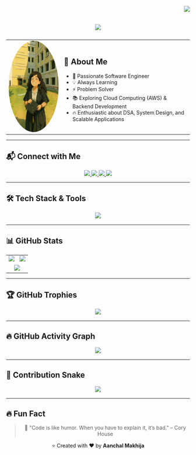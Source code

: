 <img align="right" src="https://komarev.com/ghpvc/?username=AanchalMakhija&color=blue&style=flat-square&label=Visitors"/>

<h1 align="center">
  <a href="https://git.io/typing-svg">
    <img src="https://readme-typing-svg.herokuapp.com?font=Sedan&center=true&pause=1000&random=false&width=500&lines=Hi+there+👋🏻;+I'm+Aanchal+Makhija+!!;Software+Engineer;Passionate+About+Technology+%26+Innovation"/>
  </a>
</h1>

<div align="center">
  <table>
    <tr>
      <td align="center" width="30%">
        <img src="https://raw.githubusercontent.com/AanchalMakhija/IMAGE/main/convocation.jpg?raw=true" width="250" height="250" style="border-radius: 50%;" />
      </td>
      <td align="left" width="70%">
        <h2>🚀 About Me</h2>
        <ul>
          <li>🎯 Passionate Software Engineer</li>
          <li>💡 Always Learning</li>
          <li>⚡ Problem Solver</li>
          <li>📚 Exploring Cloud Computing (AWS) & Backend Development</li>
          <li>🔥 Enthusiastic about DSA, System Design, and Scalable Applications</li>
        </ul>
      </td>
    </tr>
  </table>
</div>

---

## 📬 Connect with Me  
<div align="center">
  <a href="https://www.linkedin.com/in/aanchal-makhija-8b9183257/" target="_blank">
    <img src="https://img.shields.io/badge/LinkedIn-0077B5?style=for-the-badge&logo=linkedin&logoColor=white">
  </a>
  <a href="mailto:aanchal.makhija999@gmail.com" target="_blank">
    <img src="https://img.shields.io/badge/Gmail-D14836?style=for-the-badge&logo=gmail&logoColor=white">
  </a>
  <a href="https://x.com/AanchalMakhija3" target="_blank">
    <img src="https://img.shields.io/badge/Twitter-1DA1F2?style=for-the-badge&logo=twitter&logoColor=white">
  </a>
  <a href="https://medium.com/@aanchal.makhija999" target="_blank">
    <img src="https://img.shields.io/badge/Medium-12100E?style=for-the-badge&logo=medium&logoColor=white">
  </a>
</div>

---

## 🛠 Tech Stack & Tools  
<div align="center">
  <a href="https://skillicons.dev">
    <img src="https://skillicons.dev/icons?i=aws,java,python,c,cpp,css,nodejs,express,git,github,postgres,mysql,tailwind,nextjs,typescript,docker,kubernetes"/>
  </a>
</div>

---

## 📊 GitHub Stats  
<div align="center">
  <table>
    <tr>
      <td>
        <img src="https://github-readme-stats.vercel.app/api?username=AanchalMakhija&show_icons=true&theme=radical&count_private=true"/>
      </td>
      <td>
        <img src="https://github-readme-streak-stats.herokuapp.com/?user=AanchalMakhija&theme=radical"/>
      </td>
    </tr>
    <tr>
      <td colspan="2" align="center">
        <img src="https://github-readme-stats.vercel.app/api/top-langs/?username=AanchalMakhija&layout=compact&theme=radical"/>
      </td>
    </tr>
  </table>
</div>

---

## 🏆 GitHub Trophies  
<div align="center">
  <img src="https://github-profile-trophy.vercel.app/?username=AanchalMakhija&theme=radical&no-frame=true&margin-w=5"/>
</div>

---

## 🔥 GitHub Activity Graph  
<div align="center">
  <img src="https://github-readme-activity-graph.vercel.app/graph?username=AanchalMakhija&theme=dracula"/>
</div>

---

## 🐍 Contribution Snake  
<div align="center">
  <img src="https://github.com/AanchalMakhija/AanchalMakhija/blob/output/github-contribution-grid-snake.svg"/>
</div>

---

## 🔥 Fun Fact  
<div align="center">
  <blockquote>
    🚀 "Code is like humor. When you have to explain it, it’s bad." – Cory House
  </blockquote>
</div>

<p align="center">⭐️ Created with ❤️ by <strong>Aanchal Makhija</strong></p>
